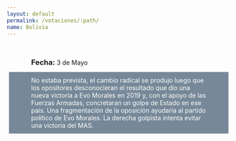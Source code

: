 ```yaml
---
layout: default
permalink: /votaciones/:path/
name: Bolivia
---
```

<div style="
    padding: 5px 50px;
    margin: 5px;
    display: inline-block;
    height: 40px">
    <h3 style="
        display: inline-block;">
    Fecha:
    </h3>
    <p style="
        display: inline-block;">
        3 de Mayo
    </p>
</div>
<p style="
    background-color: lightslategray;
    color: white;
    padding: 10 50px;
    margin: 5px">
    No estaba prevista, 
    el cambio radical se produjo luego que los opositores desconocieran el resultado que dio una nueva victoria a Evo Morales en 2019 y, con el apoyo de las Fuerzas Armadas, concretaran un golpe de Estado en ese país.
    Una fragmentación de la oposición ayudaría al partido político de Evo Morales.
    La derecha golpista intenta evitar una victoria del MAS.
</p>
